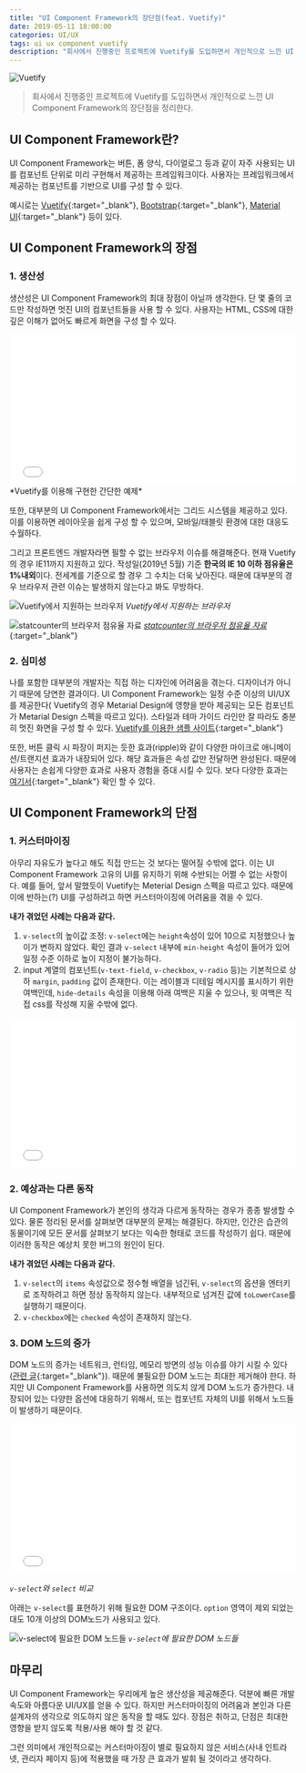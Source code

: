 ```yaml
---
title: "UI Component Framework의 장단점(feat. Vuetify)"
date: 2019-05-11 18:00:00
categories: UI/UX
tags: ui ux component vuetify
description: "회사에서 진행중인 프로젝트에 Vuetify를 도입하면서 개인적으로 느낀 UI Component Framework의 장단점을 정리한다."
---
```


![Vuetify](/assets/images/img-vuetify-a43a19c3-79e3-4284-b311-0a085d9505ab.png)

> 회사에서 진행중인 프로젝트에 Vuetify를 도입하면서 개인적으로 느낀 UI Component Framework의 장단점을 정리한다.

## UI Component Framework란?

UI Component Framework는 버튼, 폼 양식, 다이얼로그 등과 같이 자주 사용되는 UI를 컴포넌트 단위로 미리 구현해서 제공하는 프레임워크이다. 사용자는 프레임워크에서 제공하는 컴포넌트를 기반으로 UI를 구성 할 수 있다.

예시로는 [Vuetify](https://vuetifyjs.com/ko/){:target="_blank"}, [Bootstrap](https://getbootstrap.com/){:target="_blank"}, [Material UI](https://material-ui.com/){:target="_blank"} 등이 있다.

## UI Component Framework의 장점

### 1. 생산성

생산성은 UI Component Framework의 최대 장점이 아닐까 생각한다. 단 몇 줄의 코드만 작성하면 멋진 UI의 컴포넌트들을 사용 할 수 있다. 사용자는 HTML, CSS에 대한 깊은 이해가 없어도 빠르게 화면을 구성 할 수 있다.

<iframe height="265" style="width: 100%;" scrolling="no" title="Vuetify example" src="//codepen.io/armadillo-dev167/embed/Mdaxpg/?height=265&theme-id=0&default-tab=html,result" frameborder="no" allowtransparency="true" allowfullscreen="true">
</iframe>
*Vuetify를 이용해 구현한 간단한 예제*

또한, 대부분의 UI Component Framework에서는 그리드 시스템을 제공하고 있다. 이를 이용하면 레이아웃을 쉽게 구성 할 수 있으며, 모바일/태블릿 환경에 대한 대응도 수월하다.

그리고 프론트엔드 개발자라면 필할 수 없는 브라우저 이슈를 해결해준다. 현재 Vuetify의 경우 IE11까지 지원하고 있다. 작성일(2019년 5월) 기준 **한국의 IE 10 이하 점유율은 1%내외**이다. 전세계를 기준으로 할 경우 그 수치는 더욱 낮아진다. 때문에 대부분의 경우 브라우저 관련 이슈는 발생하지 않는다고 봐도 무방하다.

![Vuetify에서 지원하는 브라우저](/assets/images/img-vuetify-browser-support-af70c280-7c11-47ee-b734-5f9e7614cace.png)
*Vuetify에서 지원하는 브라우저*

![statcounter의 브라우저 점유율 자료](/assets/images/bwoser-market-share-in-south-korea-c7d9dbfd-07bb-4615-a58e-f52773cf7630.png)
[*statcounter의 브라우저 점유율 자료*](http://gs.statcounter.com/browser-version-market-share/all/south-korea/#monthly-201804-201904){:target="_blank"}

### 2. 심미성

나를 포함한 대부분의 개발자는 직접 하는 디자인에 어려움을 겪는다. 디자이너가 아니기 때문에 당연한 결과이다. UI Component Framework는 일정 수준 이상의 UI/UX를 제공한다( Vuetify의 경우 Metarial Design에 영향을 받아 제공되는 모든 컴포넌트가 Metarial Design 스펙을 따르고 있다). 스타일과 테마 가이드 라인만 잘 따라도 충분히 멋진 화면을 구성 할 수 있다. [Vuetify를 이용한 샘플 사이트](https://demos.creative-tim.com/vuetify-material-dashboard/#/dashboard?ref=vuetifyjs.com){:target="_blank"}

또한, 버튼 클릭 시 파장이 퍼지는 듯한 효과(ripple)와 같이 다양한 마이크로 애니메이션/트랜지션 효과가 내장되어 있다. 해당 효과들은 속성 값만 전달하면 완성된다. 때문에 사용자는 손쉽게 다양한 효과로 사용자 경험을 증대 시킬 수 있다. 보다 다양한 효과는 [여기서](https://vuetifyjs.com/ko/framework/transitions){:target="_blank"} 확인 할 수 있다.

## UI Component Framework의 단점

### 1. 커스터마이징

아무리 자유도가 높다고 해도 직접 만드는 것 보다는 떨어질 수밖에 없다. 이는 UI Component Framework 고유의 UI를 유지하기 위해 수반되는 어쩔 수 없는 사항이다. 예를 들어, 앞서 말했듯이 Vuetify는 Meterial Design 스펙을 따르고 있다. 때문에 이에 반하는(?) UI를 구성하려고 하면 커스터마이징에 어려움을 겪을 수 있다.

**내가 겪었던 사례는 다음과 같다.**
1. `v-select`의 높이값 조정: `v-select`에는 `height`속성이 있어 10으로 지정했으나 높이가 변하지 않았다. 확인 결과 `v-select` 내부에 `min-height` 속성이 들어가 있어 일정 수준 이하로 높이 지정이 불가능하다.
2. input 계열의 컴포넌트(`v-text-field`, `v-checkbox`, `v-radio` 등)는 기본적으로 상하 `margin`, `padding` 값이 존재한다. 이는 레이블과 디테일 메시지를 표시하기 위한 여백인데, `hide-details` 속성을 이용해 아래 여백은 지울 수 있으나, 윗 여백은 직접 css를 작성해 지울 수밖에 없다.

<iframe height="265" style="width: 100%;" scrolling="no" title="Vuetify customizing" src="//codepen.io/armadillo-dev167/embed/RmrmLP/?height=265&theme-id=0&default-tab=html,result" frameborder="no" allowtransparency="true" allowfullscreen="true"></iframe>

### 2. 예상과는 다른 동작

UI Component Framework가 본인의 생각과 다르게 동작하는 경우가 종종 발생할 수 있다. 물론 정리된 문서를 살펴보면 대부분의 문제는 해결된다. 하지만, 인간은 습관의 동물이기에 모든 문서를 살펴보기 보다는 익숙한 형태로 코드를 작성하기 쉽다. 때문에 이러한 동작은 예상치 못한 버그의 원인이 된다.

**내가 겪었던 사례는 다음과 같다.**
1. `v-select`의 `items` 속성값으로 정수형 배열을 넘긴뒤, `v-select`의 옵션을 엔터키로 조작하려고 하면 정상 동작하지 않는다. 내부적으로 넘겨진 값에 `toLowerCase`를 실행하기 때문이다.
2. `v-checkbox`에는 `checked` 속성이 존재하지 않는다.

### 3. DOM 노드의 증가

DOM 노드의 증가는 네트워크, 런타임, 메모리 방면의 성능 이슈를 야기 시킬 수 있다([관련 글](https://developers.google.com/web/tools/lighthouse/audits/dom-size){:target="_blank"}). 때문에 불필요한 DOM 노드는 최대한 제거해야 한다. 하지만 UI Component Framework를 사용하면 의도치 않게 DOM 노드가 증가한다. 내장되어 있는 다양한 옵션에 대응하기 위해서, 또는 컴포넌트 자체의 UI를 위해서 노드들이 발생하기 때문이다.

<iframe height="265" style="width: 100%;" scrolling="no" title="v-select vs select" src="//codepen.io/armadillo-dev167/embed/xNObbE/?height=265&theme-id=0&default-tab=html,result" frameborder="no" allowtransparency="true" allowfullscreen="true">
</iframe>

*`v-select`와 `select` 비교*

아래는 `v-select`를 표현하기 위해 필요한 DOM 구조이다. `option` 영역이 제외 되었는대도 10개 이상의 DOM노드가 사용되고 있다.

![v-select에 필요한 DOM 노드들](/assets/images/v-select-dom-tree-3320bfed-77fa-4c6f-87bc-8ef108c05e1c.png)
*`v-select`에 필요한 DOM 노드들*

## 마무리

UI Component Framework는 우리에게 높은 생산성을 제공해준다. 덕분에 빠른 개발 속도와 아름다운 UI/UX를 얻을 수 있다. 하지만 커스터마이징의 어려움과 본인과 다른 설계자의 생각으로 의도하지 않은 동작을 할 때도 있다. 장점은 취하고, 단점은 최대한 영향을 받지 않도록 적용/사용 해야 할 것 같다.

그런 의미에서 개인적으로는 커스터마이징이 별로 필요하지 않은 서비스(사내 인트라넷, 관리자 페이지 등)에 적용했을 때 가장 큰 효과가 발휘 될 것이라고 생각하다.
